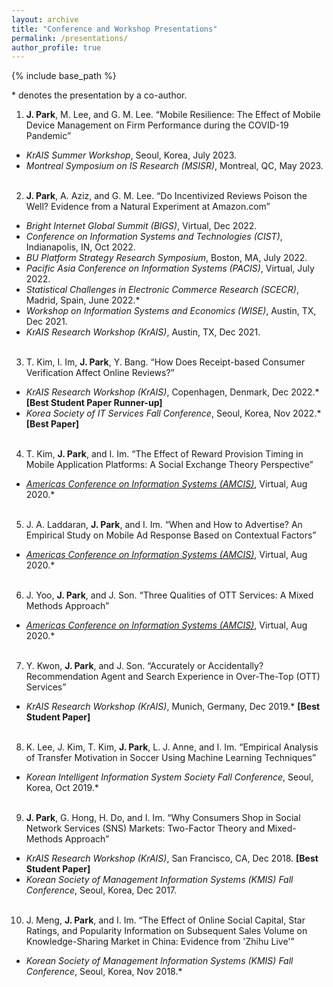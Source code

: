```yaml
---
layout: archive
title: "Conference and Workshop Presentations"
permalink: /presentations/
author_profile: true
---
```

 
{% include base_path %}

\* denotes the presentation by a co-author.


1.	**J. Park**, M. Lee, and G. M. Lee. “Mobile Resilience: The Effect of Mobile Device Management on Firm Performance during the COVID-19 Pandemic” 
  *	_KrAIS Summer Workshop_, Seoul, Korea, July 2023.
  *	_Montreal Symposium on IS Research (MSISR)_, Montreal, QC, May 2023. 
<br/><br/>

2.	**J. Park**, A. Aziz, and G. M. Lee. “Do Incentivized Reviews Poison the Well? Evidence from a Natural Experiment at Amazon.com”   
  *	_Bright Internet Global Summit (BIGS)_, Virtual, Dec 2022.
  *	_Conference on Information Systems and Technologies (CIST)_, Indianapolis, IN, Oct 2022.
  *	_BU Platform Strategy Research Symposium_, Boston, MA, July 2022.
  *	_Pacific Asia Conference on Information Systems (PACIS)_, Virtual, July 2022.
  *	_Statistical Challenges in Electronic Commerce Research (SCECR)_, Madrid, Spain, June 2022.*
  *	_Workshop on Information Systems and Economics (WISE)_, Austin, TX, Dec 2021.
  *	_KrAIS Research Workshop (KrAIS)_, Austin, TX, Dec 2021.
<br/><br/>

3.	T. Kim, I. Im, **J. Park**, Y. Bang. “How Does Receipt-based Consumer Verification Affect Online Reviews?” 
  *	_KrAIS Research Workshop (KrAIS)_, Copenhagen, Denmark, Dec 2022.* **[Best Student Paper Runner-up]**
  *	_Korea Society of IT Services Fall Conference_, Seoul, Korea, Nov 2022.* **[Best Paper]**
<br/><br/>

4.	T. Kim, **J. Park**, and I. Im. “The Effect of Reward Provision Timing in Mobile Application Platforms: A Social Exchange Theory Perspective” 
  *	[_Americas Conference on Information Systems (AMCIS)_](https://aisel.aisnet.org/amcis2020/adv_info_systems_research/adv_info_systems_research/9/), Virtual, Aug 2020.*
<br/><br/>

5.	J. A. Laddaran, **J. Park**, and I. Im. “When and How to Advertise? An Empirical Study on Mobile Ad Response Based on Contextual Factors” 
  *	[_Americas Conference on Information Systems (AMCIS)_](https://aisel.aisnet.org/amcis2020/adv_info_systems_research/adv_info_systems_research/11/), Virtual, Aug 2020.*
<br/><br/>

6.	J. Yoo, **J. Park**, and J. Son. “Three Qualities of OTT Services: A Mixed Methods Approach” 
  *	[_Americas Conference on Information Systems (AMCIS)_](https://aisel.aisnet.org/amcis2020/adoption_diffusion_IT/adoption_diffusion_IT/16/), Virtual, Aug 2020.*
<br/><br/>

7.	Y. Kwon, **J. Park**, and J. Son. “Accurately or Accidentally? Recommendation Agent and Search Experience in Over-The-Top (OTT) Services” 
  *	_KrAIS Research Workshop (KrAIS)_, Munich, Germany, Dec 2019.* **[Best Student Paper]**
<br/><br/>

8.	K. Lee, J. Kim, T. Kim, **J. Park**, L. J. Anne, and I. Im. “Empirical Analysis of Transfer Motivation in Soccer Using Machine Learning Techniques”
  *	_Korean Intelligent Information System Society Fall Conference_, Seoul, Korea, Oct 2019.*
<br/><br/>

9.	**J. Park**, G. Hong, H. Do, and I. Im. “Why Consumers Shop in Social Network Services (SNS) Markets: Two-Factor Theory and Mixed-Methods Approach” 
  *	_KrAIS Research Workshop (KrAIS)_, San Francisco, CA, Dec 2018. **[Best Student Paper]**
  *	_Korean Society of Management Information Systems (KMIS) Fall Conference_, Seoul, Korea, Dec 2017.
<br/><br/>

10. J. Meng, **J. Park**, and I. Im. “The Effect of Online Social Capital, Star Ratings, and Popularity Information on Subsequent Sales Volume on Knowledge-Sharing Market in China: Evidence from 'Zhihu Live'”
  *	_Korean Society of Management Information Systems (KMIS) Fall Conference_, Seoul, Korea, Nov 2018.*

